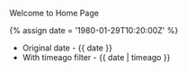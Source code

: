 ---
---

Welcome to Home Page

{% assign date = '1980-01-29T10:20:00Z' %}

- Original date - {{ date }}
- With timeago filter - {{ date | timeago }}

